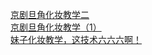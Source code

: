   
[京剧旦角化妆教学二](http://www.dianyue.me/archives/223/2vzhnowswe8n3r8l/)  
[京剧旦角化妆教学（1）](http://www.dianyue.me/archives/100/wsyrx8f50ddyrbde/)  
[妹子化妆教学，这技术六六六啊！](http://www.dianyue.me/archives/025/97fyjanwtcnxcu5o/)
